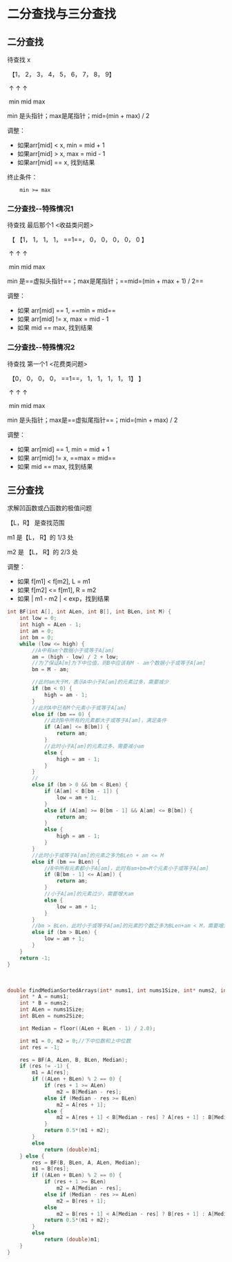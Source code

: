 # 二分查找与三分查找

## 二分查找

待查找 		x

​		【1， 2， 3， 4， 5， 6， 7， 8， 9】

​		    ↑				  ↑			       ↑

​		   min			mid			     max

min 是头指针；max是尾指针；mid=(min + max) / 2

调整：

* 如果arr[mid] < x, min = mid + 1
* 如果arr[mid] > x, max = mid - 1
* 如果arr[mid] == x, 找到结果

终止条件：

 		min >= max

### 二分查找--特殊情况1

待查找		最后那个1			<收益类问题>

​		【  【1， 1， 1， 1， ==1==， 0， 0， 0， 0， 0 】

​		    ↑				       ↑			            ↑

​		   min			     mid			         max

min 是==虚拟头指针==；max是尾指针；==mid=(min + max + 1) / 2==

调整：

- 如果     arr[mid] == 1,	         ==min = mid==
- 如果     arr[mid] != x,          max = mid - 1
- 如果     mid == max,        找到结果



### 二分查找--特殊情况2

待查找		第一个1 		<花费类问题>

​		 【0， 0， 0， 0， ==1==， 1， 1， 1， 1， 1】     】

​		    ↑				   ↑			                     ↑

​		   min			 mid		                  max

min 是头指针；max是==虚拟尾指针==；mid=(min + max) / 2

调整：

- 如果     arr[mid] == 1,	         min = mid + 1
- 如果     arr[mid] != x,          ==max = mid==
- 如果     mid == max,        找到结果





## 三分查找

求解凹函数或凸函数的极值问题

【L，R】 是查找范围

m1 是【L， R】的 1/3 处

m2 是 【L， R】的 2/3 处

调整：

* 如果 f[m1] < f[m2], L = m1
* 如果 f[m2] <= f[m1], R = m2
* 如果 | m1 - m2 | < exp，找到结果









```c
int BF(int A[], int ALen, int B[], int BLen, int M) {
	int low = 0;
	int high = ALen - 1;
	int am = 0;
	int bm = 0;
	while (low <= high) {
		//A中有am个数据小于或等于A[am]
		am = (high - low) / 2 + low;
		//为了保证A[m]为下中位值，则B中应该有M - am个数据小于或等于A[am]
		bm = M - am;

		//此时am大于M，表示A中小于A[am]的元素过多，需要减少
		if (bm < 0) {
			high = am - 1;
		}
        //此时A中已有M个元素小于或等于A[am]
        else if (bm == 0) {
            //此时B中所有的元素都大于或等于A[am]，满足条件
            if (A[am] <= B[bm]) {
                return am;
            }
            //此时小于A[am]的元素过多，需要减小am
            else {
                high = am - 1;
            }
        }
        //
        else if (bm > 0 && bm < BLen) {
            if (A[am] < B[bm - 1]) {
                low = am + 1;
            }
            else if (A[am] >= B[bm - 1] && A[am] <= B[bm]) {
                return am;
            }
            else {
                high = am - 1;
            }
        }
        //此时小于或等于A[am]的元素之多为BLen + am <= M
        else if (bm == BLen) {
            //B中所有元素都小于A[am]，此时有am+bm=M个元素小于或等于A[am]
            if (B[bm - 1] <= A[am]) {
                return am;
            }
            //小于A[am]的元素过少，需要增大am
            else {
                low = am + 1;
            }
        }
        //bm > BLen，此时小于或等于A[am]的元素的个数之多为BLen+am < M，需要增大am的大小
        else if (bm > BLen) {
            low = am + 1;
        }
	}
	return -1;
}
```



​    
```C
double findMedianSortedArrays(int* nums1, int nums1Size, int* nums2, int nums2Size) {
    int * A = nums1;
    int * B = nums2;
    int ALen = nums1Size;
    int BLen = nums2Size;

    int Median = floor((ALen + BLen - 1) / 2.0);

    int m1 = 0, m2 = 0;//下中位数和上中位数
    int res = -1;

    res = BF(A, ALen, B, BLen, Median);
    if (res != -1) {
        m1 = A[res];
        if ((ALen + BLen) % 2 == 0) {
            if (res + 1 >= ALen)
                m2 = B[Median - res];
            else if (Median - res >= BLen)
                m2 = A[res + 1];
            else {
                m2 = A[res + 1] < B[Median - res] ? A[res + 1] : B[Median - res];
            }
            return 0.5*(m1 + m2);
        }
        else
            return (double)m1;
    } else {
        res = BF(B, BLen, A, ALen, Median);
        m1 = B[res];
        if ((ALen + BLen) % 2 == 0) {
            if (res + 1 >= BLen)
                m2 = A[Median - res];
            else if (Median - res >= ALen)
                m2 = B[res + 1];
            else
                m2 = B[res + 1] < A[Median - res] ? B[res + 1] : A[Median - res];
            return 0.5*(m1 + m2);
        }
        else
            return (double)m1;
    }
}
```
